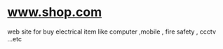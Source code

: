 ﻿# www.shop.com

web site for buy electrical item like computer ,mobile , fire safety , ccctv ...etc
